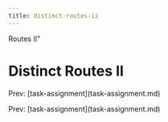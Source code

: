 ```yaml
---
title: distinct-routes-ii
---
```


Routes II\"

# Distinct Routes II

Prev: \[task-assignment](task-assignment.md)

Prev: \[task-assignment](task-assignment.md)
